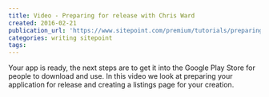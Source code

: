 ```yaml
---
title: Video - Preparing for release with Chris Ward
created: 2016-02-21
publication_url: 'https://www.sitepoint.com/premium/tutorials/preparing-your-release'
categories: writing sitepoint
tags: 
---
```


Your app is ready, the next steps are to get it into the Google Play Store for people to download and use. In this video we look at preparing your application for release and creating a listings page for your creation.

